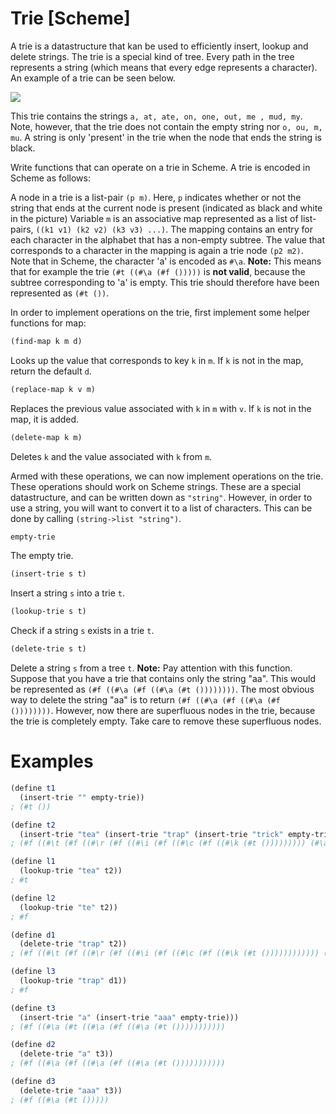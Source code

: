 # Trie [Scheme]

A trie is a datastructure that kan be used to efficiently insert, lookup and delete strings.
The trie is a special kind of tree. Every path in the tree represents a string (which means that every edge represents a character).
An example of a trie can be seen below.

![](http://quinnftw.com/assets/images/trie.jpg)

This trie contains the strings `a, at, ate, on, one, out, me , mud, my`.
Note, however, that the trie does not contain the empty string nor `o, ou, m, mu`.
A string is only 'present' in the trie when the node that ends the string is black.

Write functions that can operate on a trie in Scheme.
A trie is encoded in Scheme as follows:

A node in a trie is a list-pair `(p m)`.
Here, `p` indicates whether or not the string that ends at the current node is present (indicated as black and white in the picture)
Variable `m` is an associative map represented as a list of list-pairs, `((k1 v1) (k2 v2) (k3 v3) ...)`.
The mapping contains an entry for each character in the alphabet that has a non-empty subtree.
The value that corresponds to a character in the mapping is again a trie node `(p2 m2)`.
Note that in Scheme, the character 'a' is encoded as `#\a`.
**Note:** This means that for example the trie `(#t ((#\a (#f ()))))` is **not valid**, because the subtree corresponding to 'a' is empty.
This trie should therefore have been represented as `(#t ())`.

In order to implement operations on the trie, first implement some helper functions for map:

```scheme
(find-map k m d)
```
Looks up the value that corresponds to key `k` in `m`. If `k` is not in the map, return the default `d`.

```scheme
(replace-map k v m)
```
Replaces the previous value associated with `k` in `m` with `v`. If `k` is not in the map, it is added.

```scheme
(delete-map k m)
```
Deletes `k` and the value associated with `k` from `m`.

Armed with these operations, we can now implement operations on the trie. These operations should work on Scheme strings.
These are a special datastructure, and can be written down as `"string"`.
However, in order to use a string, you will want to convert it to a list of characters.
This can be done by calling `(string->list "string")`.

```scheme
empty-trie
```
The empty trie.

```scheme
(insert-trie s t)
```
Insert a string `s` into a trie `t`.

```scheme
(lookup-trie s t)
```
Check if a string `s` exists in a trie `t`.

```scheme
(delete-trie s t)
```
Delete a string `s` from a tree `t`. **Note:** Pay attention with this function. 
Suppose that you have a trie that contains only the string "aa". 
This would be represented as `(#f ((#\a (#f ((#\a (#t ())))))))`.
The most obvious way to delete the string "aa" is to return `(#f ((#\a (#f ((#\a (#f ())))))))`.
However, now there are superfluous nodes in the trie, because the trie is completely empty.
Take care to remove these superfluous nodes.

# Examples
```scheme
(define t1
  (insert-trie "" empty-trie))
; (#t ())

(define t2
  (insert-trie "tea" (insert-trie "trap" (insert-trie "trick" empty-trie))))
; (#f ((#\t (#f ((#\r (#f ((#\i (#f ((#\c (#f ((#\k (#t ())))))))) (#\a (#f ((#\p (#t ())))))))) (#\e (#f ((#\a (#t ()))))))))))

(define l1
  (lookup-trie "tea" t2))
; #t

(define l2
  (lookup-trie "te" t2))
; #f

(define d1
  (delete-trie "trap" t2))
; (#f ((#\t (#f ((#\r (#f ((#\i (#f ((#\c (#f ((#\k (#t ()))))))))))) (#\e (#f ((#\a (#t ()))))))))))

(define l3
  (lookup-trie "trap" d1))
; #f

(define t3
  (insert-trie "a" (insert-trie "aaa" empty-trie)))
; (#f ((#\a (#t ((#\a (#f ((#\a (#t ()))))))))))

(define d2
  (delete-trie "a" t3))
; (#f ((#\a (#f ((#\a (#f ((#\a (#t ()))))))))))

(define d3
  (delete-trie "aaa" t3))
; (#f ((#\a (#t ()))))
```
